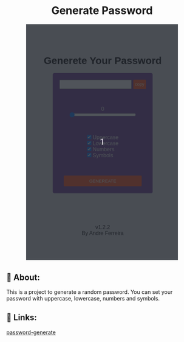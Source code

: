 <div align="center">
   <h1>Generate Password</h1>
   <img src="./img/demo.gif" width="400px">
</div>

## :art: About:

This is a project to generate a random password. You can set your password with uppercase, lowercase, numbers and symbols.

## :link: Links:

[password-generate](https://github.com/andre2l2/password-generate.git)
